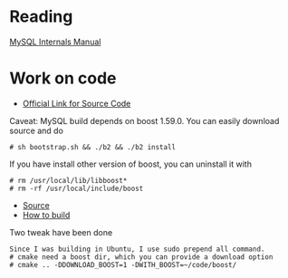# Reading

[MySQL Internals Manual](https://dev.mysql.com/doc/internals/en/)

# Work on code

* [Official Link for Source Code](https://dev.mysql.com/doc/internals/en/guided-tour.html)

Caveat: MySQL build depends on boost 1.59.0. You can easily download source and do
```shell
# sh bootstrap.sh && ./b2 && ./b2 install
```

If you have install other version of boost, you can uninstall it with
```shell
# rm /usr/local/lib/libboost*
# rm -rf /usr/local/include/boost
```

* [Source](https://github.com/mysql/mysql-server.git)
* [How to build](https://dev.mysql.com/doc/mysql-sourcebuild-excerpt/5.7/en/installing-source-distribution.html)

Two tweak have been done
```shell
Since I was building in Ubuntu, I use sudo prepend all command.
# cmake need a boost dir, which you can provide a download option
# cmake .. -DDOWNLOAD_BOOST=1 -DWITH_BOOST=~/code/boost/
```
